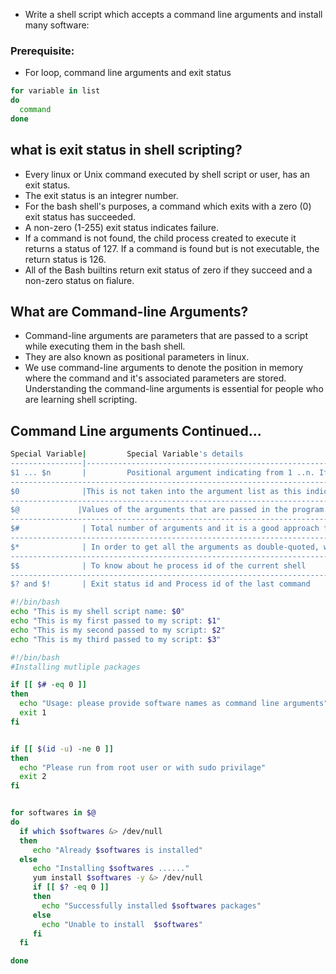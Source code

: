 - Write a shell script which accepts a command line arguments and install many software:
### Prerequisite:
- For loop, command line arguments and exit status

```bash
for variable in list
do 
  command
done
```
## what is exit status in shell scripting?
- Every linux or Unix command executed by shell script or user, has an exit status.
- The exit status is an integrer number.
- For the bash shell's purposes, a command which exits with a zero (0) exit status has succeeded.
- A non-zero (1-255) exit status indicates failure.
- If a command is not found, the child process created to execute it returns  a status of 127. If a command is found but is not executable, the return status is 126.
- All of the Bash builtins return exit status of zero if they succeed and a non-zero status on fialure.
## What are Command-line Arguments?
- Command-line arguments are parameters that are passed to a script while executing them in the bash shell.
- They are also known as positional parameters in linux.
- We use command-line arguments to denote the position in memory where the command and it's associated parameters are stored. Understanding the command-line arguments is essential for people who are learning shell scripting.

## Command Line arguments Continued...
```bash 
Special Variable|         Special Variable's details
----------------|-------------------------------------------------------------------------------------------------------------------------------
$1 ... $n       |         Positional argument indicating from 1 ..n. If the argument is like 10, 11 onwards, it has to be indicated as ${10},${11}       
----------------------------------------------------------------------------------------------------------------------------------------------------
$0              |This is not taken into the argument list as this indicates the "name" of the shell program. In the above example, $0 is "disPlyArgum.sh" 
-----------------------------------------------------------------------------------------------------------------------------------------------------
$@             |Values of the arguments that are passed in the program. This will be much helpful if we are not sure about the number of arguments.       
--------------------------------------------------------------------------------------------------------------------------------------------------------
$#              | Total number of arguments and it is a good approach for loop concepts.
-------------------------------------------------------------------------------------------------------------------------------------------------------
$*              | In order to get all the arguments as double-quoted, we can follow this way
--------------------------------------------------------------------------------------------------------------------------------------------------------
$$              | To know about he process id of the current shell
-------------------------------------------------------------------------------------------------------------------------------------------------------
$? and $!       | Exit status id and Process id of the last command
```

```bash 
#!/bin/bash
echo "This is my shell script name: $0"
echo "This is my first passed to my script: $1"
echo "This is my second passed to my script: $2"
echo "This is my third passed to my script: $3"
```

```bash
#!/bin/bash
#Installing mutliple packages

if [[ $# -eq 0 ]]
then
  echo "Usage: please provide software names as command line arguments"
  exit 1
fi


if [[ $(id -u) -ne 0 ]]
then
  echo "Please run from root user or with sudo privilage"
  exit 2
fi


for softwares in $@
do
  if which $softwares &> /dev/null
  then
     echo "Already $softwares is installed"
  else
     echo "Installing $softwares ......"
     yum install $softwares -y &> /dev/null
     if [[ $? -eq 0 ]]
     then
       echo "Successfully installed $softwares packages"
     else
       echo "Unable to install  $softwares"
     fi
  fi

done
```
